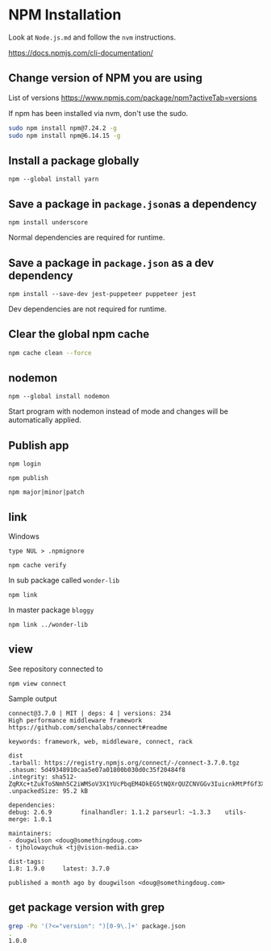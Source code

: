# NPM Installation

Look at `Node.js.md` and follow the `nvm` instructions.

https://docs.npmjs.com/cli-documentation/

## Change version of NPM you are using

List of versions https://www.npmjs.com/package/npm?activeTab=versions

If npm has been installed via nvm, don't use the sudo.

```sh
sudo npm install npm@7.24.2 -g
sudo npm install npm@6.14.15 -g
```

## Install a package globally

```
npm --global install yarn
```

## Save a package in `package.json`as a dependency

```
npm install underscore
```

Normal dependencies are required for runtime.

## Save a package in `package.json` as a dev dependency

```
npm install --save-dev jest-puppeteer puppeteer jest
```

Dev dependencies are not required for runtime.

## Clear the global npm cache

```sh
npm cache clean --force
```

## nodemon

```
npm --global install nodemon
```

Start program with nodemon instead of mode and changes will be automatically applied.

## Publish app

```
npm login
```

```
npm publish
```

```
npm major|minor|patch
```

## link

Windows

```
type NUL > .npmignore
```

```
npm cache verify
```

In sub package called `wonder-lib`

```
npm link
```

In master package `bloggy`

```
npm link ../wonder-lib
```

## view

See repository connected to

```
npm view connect
```

Sample output

```
connect@3.7.0 | MIT | deps: 4 | versions: 234
High performance middleware framework
https://github.com/senchalabs/connect#readme

keywords: framework, web, middleware, connect, rack

dist
.tarball: https://registry.npmjs.org/connect/-/connect-3.7.0.tgz
.shasum: 5d49348910caa5e07a01800b030d0c35f20484f8
.integrity: sha512-ZqRXc+tZukToSNmh5C2iWMSoV3X1YUcPbqEM4DkEG5tNQXrQUZCNVGGv3IuicnkMtPfGf3Xtp8WCXs295iQ1pQ==
.unpackedSize: 95.2 kB

dependencies:
debug: 2.6.9        finalhandler: 1.1.2 parseurl: ~1.3.3    utils-merge: 1.0.1

maintainers:
- dougwilson <doug@somethingdoug.com>
- tjholowaychuk <tj@vision-media.ca>

dist-tags:
1.8: 1.9.0     latest: 3.7.0

published a month ago by dougwilson <doug@somethingdoug.com>
```

## get package version with grep

```sh
grep -Po '(?<="version": ")[0-9\.]+' package.json
.
1.0.0
```
